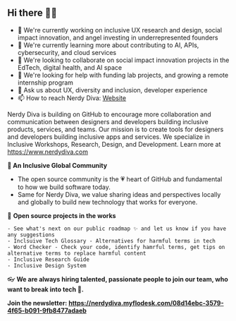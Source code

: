 ## Hi there 👋🏾

- 🔭 We're currently working on inclusive UX research and design, social impact innovation, and angel investing in underrepresented founders
- 🌱 We're currently learning more about contributing to AI, APIs, cybersecurity, and cloud services
- 🍕 We're looking to collaborate on social impact innovation projects in the EdTech, digital health, and AI space
- 🤔 We're looking for help with funding lab projects, and growing a remote internship program 
- 💬 Ask us about UX, diversity and inclusion, developer experience
- 📫 How to reach Nerdy Diva: [Website](https://nerdydiva.com/)

Nerdy Diva is building on GitHub to encourage more collaboration and communication between designers and developers building inclusive products, services, and teams. Our mission is to create tools for designers and developers building inclusive apps and services. We specialize in Inclusive Workshops, Research, Design, and Development. Learn more at https://www.nerdydiva.com

**🍿 An Inclusive Global Community**

- The open source community is the 💗 heart of GitHub and fundamental to how we build software today. 
- Same for Nerdy Diva, we value sharing ideas and perspectives locally and globally to build new technology that works for everyone.

🌈 **Open source projects in the works**

    - See what's next on our public roadmap ✨ and let us know if you have any suggestions
    - Inclsuive Tech Glossary - Alternatives for harmful terms in tech 
    - Word Checker - Check your code, identify hamrful terms, get tips on alternative terms to replace harmful content
    - Inclusive Research Guide
    - Inclusive Design System

👓 **We are always hiring talented, passionate people to join our team, who want to break into tech 🙌.**

**Join the newsletter: https://nerdydiva.myflodesk.com/08d14ebc-3579-4f65-b091-9fb8477adaeb**

<!--

**Here are some ideas to get you started:**

🙋‍♀️ A short introduction - what is your organization all about?
🌈 Contribution guidelines - how can the community get involved?
👩‍💻 Useful resources - where can the community find your docs? Is there anything else the community should know?
🍿 Fun facts - what does your team eat for breakfast?
🧙 Remember, you can do mighty things with the power of [Markdown](https://docs.github.com/github/writing-on-github/getting-started-with-writing-and-formatting-on-github/basic-writing-and-formatting-syntax)
-->
